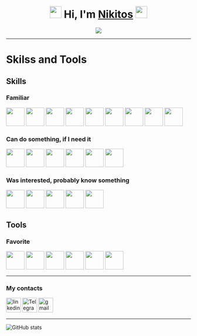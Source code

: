 <h1 align="center">
  <img src="https://i.pinimg.com/736x/bc/0e/c6/bc0ec629c025804ca899f56b5f1ab1ba.jpg" height="32"/>
  Hi, I'm <a href="https://github.com/Nadoedatel/" target="_blank">Nikitos</a>
  <img src="https://64.media.tumblr.com/74cc9b72284961192d126d5254d27bbf/tumblr_mpz1dj3rkJ1rnqolfo1_500.gif" height="32"/>
</h1>

<p align="center">
  <img src="https://cs9.pikabu.ru/post_img/2016/11/26/9/1480175950177720134.gif">
</p>

---

# Skilss and Tools
## Skills
### Familiar

<div>
  <img src="https://raw.githubusercontent.com/marwin1991/profile-technology-icons/refs/heads/main/icons/html.png" height="50">
  <img src="https://raw.githubusercontent.com/marwin1991/profile-technology-icons/refs/heads/main/icons/css.png" height="50">
  <img src="https://raw.githubusercontent.com/marwin1991/profile-technology-icons/refs/heads/main/icons/tailwind_css.png" height="50">
  <img src="https://raw.githubusercontent.com/marwin1991/profile-technology-icons/refs/heads/main/icons/swagger.png" height="50">
  <img src="https://raw.githubusercontent.com/marwin1991/profile-technology-icons/refs/heads/main/icons/figma.png" height="50">
  <img src="https://raw.githubusercontent.com/marwin1991/profile-technology-icons/refs/heads/main/icons/javascript.png" height="50">
  <img src="https://raw.githubusercontent.com/marwin1991/profile-technology-icons/refs/heads/main/icons/typescript.png" height="50">
  <img src="https://raw.githubusercontent.com/marwin1991/profile-technology-icons/refs/heads/main/icons/vue_js.png" height="50">
  <img src="https://raw.githubusercontent.com/marwin1991/profile-technology-icons/refs/heads/main/icons/postgresql.png" height="50">
</div>

###  Can do something, if I need it

<div>
  <img src="https://raw.githubusercontent.com/marwin1991/profile-technology-icons/refs/heads/main/icons/vite.png" height="50">
  <img src="https://raw.githubusercontent.com/marwin1991/profile-technology-icons/refs/heads/main/icons/java.png" height="50">
  <img src="https://raw.githubusercontent.com/marwin1991/profile-technology-icons/refs/heads/main/icons/spring.png" height="50">
  <img src="https://raw.githubusercontent.com/marwin1991/profile-technology-icons/refs/heads/main/icons/spring_boot.png" height="50">
  <img src="https://raw.githubusercontent.com/marwin1991/profile-technology-icons/refs/heads/main/icons/c++.png" height="50">
  <img src="https://raw.githubusercontent.com/marwin1991/profile-technology-icons/refs/heads/main/icons/mysql.png" height="50">
</div>

### Was interested, probably know something

<div>
  <img src="https://raw.githubusercontent.com/marwin1991/profile-technology-icons/refs/heads/main/icons/kubernetes.png" height="50">
  <img src="https://raw.githubusercontent.com/marwin1991/profile-technology-icons/refs/heads/main/icons/ci_cd.png" height="50">
  <img src="https://raw.githubusercontent.com/marwin1991/profile-technology-icons/refs/heads/main/icons/jenkins.png" height="50">
  <img src="https://raw.githubusercontent.com/marwin1991/profile-technology-icons/refs/heads/main/icons/grafana.png" height="50">
  <img src="https://raw.githubusercontent.com/marwin1991/profile-technology-icons/refs/heads/main/icons/docker.png" height="50">
</div>

## Tools
### Favorite

<div>
  <img src="https://raw.githubusercontent.com/marwin1991/profile-technology-icons/refs/heads/main/icons/intellij.png" height="50">
  <img src="https://raw.githubusercontent.com/marwin1991/profile-technology-icons/refs/heads/main/icons/android_studio.png" height="50"> 
  <img src="https://raw.githubusercontent.com/marwin1991/profile-technology-icons/refs/heads/main/icons/xcode.png" height="50">
  <img src="https://raw.githubusercontent.com/marwin1991/profile-technology-icons/refs/heads/main/icons/visual_studio_code.png" height="50">
  <img src="https://raw.githubusercontent.com/marwin1991/profile-technology-icons/refs/heads/main/icons/postman.png" height="50">
  <img src="https://raw.githubusercontent.com/marwin1991/profile-technology-icons/refs/heads/main/icons/jira.png" height="50">
</div>

---

### My contacts

<div>
  <a href= "https://www.linkedin.com/in/nadoe/"><img src="https://img.icons8.com/?size=512&id=13930&format=png" width="40" height="40" alt="linkedin"/></a>
  <a href= "https://t.me/nnnadoe"><img src="https://cdn-icons-png.flaticon.com/512/2111/2111646.png" width="40" height="40" alt="Telegram"/></a>
  <a href= "nikitavorntsov@gmail.com"><img src="https://img.icons8.com/?size=100&id=P7UIlhbpWzZm&format=png&color=000000" width="40" height="40" alt="gmail"/></a>
</div>

---

<div>
  <img src="https://github-readme-stats.vercel.app/api?username=anuraghazra&show_icons=true&theme=tokyonight" alt="GitHub stats" />
</div>
